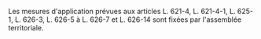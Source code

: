 Les mesures d'application prévues aux articles L. 621-4, L. 621-4-1,
L. 625-1, L. 626-3, L. 626-5 à L. 626-7 et L. 626-14 sont fixées par l'assemblée territoriale.
